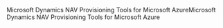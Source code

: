 <span data-ttu-id="52082-101">Microsoft Dynamics NAV Provisioning Tools for Microsoft Azure</span><span class="sxs-lookup"><span data-stu-id="52082-101">Microsoft Dynamics NAV Provisioning Tools for Microsoft Azure</span></span>